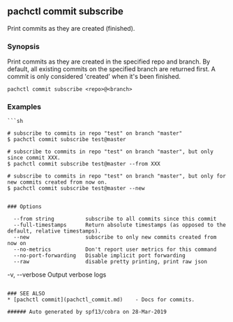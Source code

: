 ## pachctl commit subscribe

Print commits as they are created (finished).

### Synopsis


Print commits as they are created in the specified repo and branch.  By default, all existing commits on the specified branch are returned first.  A commit is only considered 'created' when it's been finished.

```
pachctl commit subscribe <repo>@<branch>
```

### Examples

```
```sh

# subscribe to commits in repo "test" on branch "master"
$ pachctl commit subscribe test@master

# subscribe to commits in repo "test" on branch "master", but only since commit XXX.
$ pachctl commit subscribe test@master --from XXX

# subscribe to commits in repo "test" on branch "master", but only for new commits created from now on.
$ pachctl commit subscribe test@master --new
```
```

### Options

```
      --from string          subscribe to all commits since this commit
      --full-timestamps      Return absolute timestamps (as opposed to the default, relative timestamps).
      --new                  subscribe to only new commits created from now on
      --no-metrics           Don't report user metrics for this command
      --no-port-forwarding   Disable implicit port forwarding
      --raw                  disable pretty printing, print raw json
  -v, --verbose              Output verbose logs
```

### SEE ALSO
* [pachctl commit](pachctl_commit.md)	 - Docs for commits.

###### Auto generated by spf13/cobra on 28-Mar-2019
